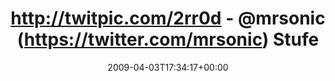 ---
retweeted: false
source: <a href="http://twitter.com" rel="nofollow">Twitter Web Client</a>
entities:
  hashtags:
  - text: suburbaner
    indices:
    - '45'
    - '56'
  symbols: []
  user_mentions: []
  urls: []
display_text_range:
- '0'
- '73'
favorite_count: '0'
id_str: '1446647800'
truncated: false
retweet_count: '0'
id: '1446647800'
created_at: Fri Apr 03 17:34:17 +0000 2009
favorited: false
full_text: 'http://twitpic.com/2rr0d - [@mrsonic](https://twitter.com/mrsonic) Stufe
  2: #suburbaner Sonnenuntergang.'
lang: de
tags:
- suburbaner
- pesos/twitter
date: '2009-04-03T17:34:17+00:00'
src: https://twitter.com/bascht/status/1446647800
original_url: https://twitter.com/bascht/status/1446647800
type: twitter_tweet
text: 'http://twitpic.com/2rr0d - [@mrsonic](https://twitter.com/mrsonic) Stufe 2:
  #suburbaner Sonnenuntergang.'
title: http://twitpic.com/2rr0d - @mrsonic (https://twitter.com/mrsonic) Stufe

---